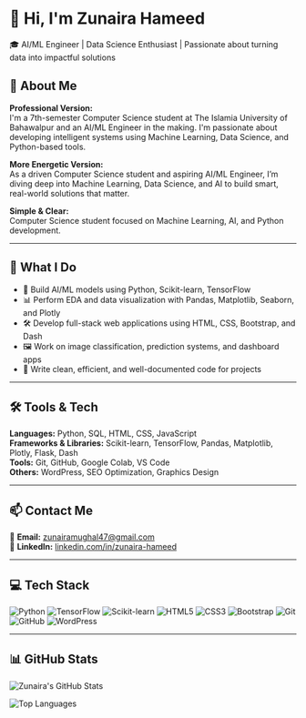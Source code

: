 # 👋 Hi, I'm Zunaira Hameed

🎓 AI/ML Engineer | Data Science Enthusiast | Passionate about turning data into impactful solutions

## 💫 About Me

**Professional Version:**  
I'm a 7th-semester Computer Science student at The Islamia University of Bahawalpur and an AI/ML Engineer in the making. I'm passionate about developing intelligent systems using Machine Learning, Data Science, and Python-based tools.

**More Energetic Version:**  
As a driven Computer Science student and aspiring AI/ML Engineer, I’m diving deep into Machine Learning, Data Science, and AI to build smart, real-world solutions that matter.

**Simple & Clear:**  
Computer Science student focused on Machine Learning, AI, and Python development.

---

## 🚀 What I Do

- 🧠 Build AI/ML models using Python, Scikit-learn, TensorFlow
- 📊 Perform EDA and data visualization with Pandas, Matplotlib, Seaborn, and Plotly
- 🛠️ Develop full-stack web applications using HTML, CSS, Bootstrap, and Dash
- 🖼️ Work on image classification, prediction systems, and dashboard apps
- 🧹 Write clean, efficient, and well-documented code for projects

---

## 🛠️ Tools & Tech

**Languages:** Python, SQL, HTML, CSS, JavaScript  
**Frameworks & Libraries:** Scikit-learn, TensorFlow, Pandas, Matplotlib, Plotly, Flask, Dash  
**Tools:** Git, GitHub, Google Colab, VS Code  
**Others:** WordPress, SEO Optimization, Graphics Design

---

## 📫 Contact Me

📧 **Email:** [zunairamughal47@gmail.com](mailto:zunairamughal47@gmail.com)  
💼 **LinkedIn:** [linkedin.com/in/zunaira-hameed](https://www.linkedin.com/in/zunaira-hameed/)  

---

## 💻 Tech Stack

![Python](https://img.shields.io/badge/-Python-3776AB?logo=python&logoColor=white&style=for-the-badge)
![TensorFlow](https://img.shields.io/badge/-TensorFlow-FF6F00?logo=tensorflow&logoColor=white&style=for-the-badge)
![Scikit-learn](https://img.shields.io/badge/-Scikit--learn-F7931E?logo=scikit-learn&logoColor=white&style=for-the-badge)
![HTML5](https://img.shields.io/badge/-HTML5-E34F26?logo=html5&logoColor=white&style=for-the-badge)
![CSS3](https://img.shields.io/badge/-CSS3-1572B6?logo=css3&logoColor=white&style=for-the-badge)
![Bootstrap](https://img.shields.io/badge/-Bootstrap-563D7C?logo=bootstrap&logoColor=white&style=for-the-badge)
![Git](https://img.shields.io/badge/-Git-F05032?logo=git&logoColor=white&style=for-the-badge)
![GitHub](https://img.shields.io/badge/-GitHub-181717?logo=github&logoColor=white&style=for-the-badge)
![WordPress](https://img.shields.io/badge/-WordPress-21759B?logo=wordpress&logoColor=white&style=for-the-badge)

---

## 📊 GitHub Stats

![Zunaira's GitHub Stats](https://github-readme-stats.vercel.app/api?username=zunaira-hameed&show_icons=true&theme=github_dark&hide_border=true)

![Top Languages](https://github-readme-stats.vercel.app/api/top-langs/?username=zunaira-hameed&layout=compact&theme=github_dark&hide_border=true)


